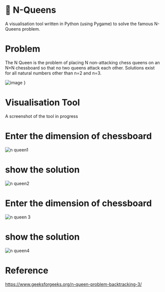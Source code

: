 
# 👑 N-Queens
A visualisation tool written in Python (using Pygame) to solve the famous N-Queens problem.

# Problem
The N Queen is the problem of placing N non-attacking chess queens on an N×N chessboard so that no two queens attack each other. Solutions exist for all natural numbers other than n=2 and n=3.

![image](https://github.com/AyaFergany/N-Queens-Problem/assets/91394241/207263e9-edcd-42de-93f3-fdcb84d8cbff)
 }
# Visualisation Tool
A screenshot of the tool in progress
# Enter the dimension of chessboard 
![n queen1](https://github.com/AyaFergany/N-Queens-Problem/assets/91394241/ca7b0806-d6cf-41d1-b3f8-fa7b393de63b)
# show the solution
![n queen2](https://github.com/AyaFergany/N-Queens-Problem/assets/91394241/6b7eb826-6755-4aea-bdd8-b1cb62c9d993)
# Enter the dimension of chessboard 

![n queen 3](https://github.com/AyaFergany/N-Queens-Problem/assets/91394241/6541729f-6fa8-4b26-8841-79b8ed8a1142)
# show the solution

![n queen4](https://github.com/AyaFergany/N-Queens-Problem/assets/91394241/c0b64dc8-5aee-4cac-b42b-30b2a2552ec3)

# Reference
https://www.geeksforgeeks.org/n-queen-problem-backtracking-3/
